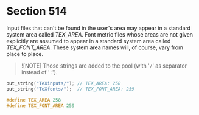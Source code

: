 # Section 514

Input files that can't be found in the user's area may appear in a standard system area called *TEX_AREA*.
Font metric files whose areas are not given explicitly are assumed to appear in a standard system area called *TEX_FONT_AREA*.
These system area names will, of course, vary from place to place.

> ![NOTE]
> Those strings are added to the pool (with '`/`' as separator instead of '`:`').

```c << Read the other strings >>+=
put_string("TeXinputs/"); // TEX_AREA: 258
put_string("TeXfonts/");  // TEX_FONT_AREA: 259
```

```c << Internal strings numbers in the pool >>+=
#define TEX_AREA 258
#define TEX_FONT_AREA 259
```
